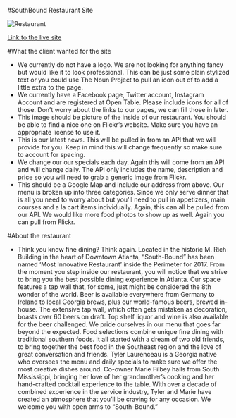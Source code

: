 #SouthBound Restaurant Site


![Restaurant](http://www.smsvalet.com/wp-content/uploads/2016/12/restaurant-939435_960_720.jpg)

[Link to the live site](http://tiy-boss-restaurant-project.surge.sh)

#What the client wanted for the site
* We currently do not have a logo. We are not looking for anything fancy but would like it to look professional. This can be just some plain stylized text or you could use The Noun Project to pull an icon out of to add a little extra to the page.
* We currently have a Facebook page, Twitter account, Instagram Account and are registered at Open Table. Please include icons for all of those. Don’t worry about the links to our pages, we can fill those in later.
* This image should be picture of the inside of our restaurant. You should be able to find a nice one on Flickr’s website. Make sure you have an appropriate license to use it.
* This is our latest news. This will be pulled in from an API that we will provide for you. Keep in mind this will change frequently so make sure to account for spacing.
* We change our our specials each day. Again this will come from an API and will change daily. The API only includes the name, description and price so you will need to grab a generic image from Flickr.
* This should be a Google Map and include our address from above.
Our menu is broken up into three categories. Since we only serve dinner that is all you need to worry about but you'll need to pull in appetizers, main courses and a la cart items individually. Again, this can all be pulled from our API.
We would like more food photos to show up as well. Again you can pull from Flickr.

#About the restaurant
* Think you know fine dining? Think again. Located in the historic M. Rich Building in the heart of Downtown Atlanta, 
“South-Bound” has been named ‘Most Innovative Restaurant’ inside the Perimeter for 2017. From the moment you step inside our restaurant, you will notice that we strive to bring you the best possible dining experience in Atlanta. Our space features a tap wall that, for some, just might be considered the 8th wonder of the world. Beer is available everywhere from Germany to Ireland to local Georgia brews, plus our world-famous beers, brewed in-house. The extensive tap wall, which often gets mistaken as decoration, boasts over 60 beers on draft. Top shelf liquor and wine is also available for the beer challenged. We pride ourselves in our menu that goes far beyond the expected. Food selections combine unique fine dining with traditional southern foods. It all started with a dream of two old friends, to bring together the best food in the Southeast region and the love of great conversation and friends. Tyler Laurenceau is a Georgia native who oversees the menu and daily specials to make sure we offer the most creative dishes around. Co-owner Marie Filbey hails from South Mississippi, bringing her love of her grandmother’s cooking and her hand-crafted cocktail experience to the table. With over a decade of combined experience in the service industry, Tyler and Marie have created an atmosphere that you’ll be craving for any occasion. We welcome you with open arms to “South-Bound.”
